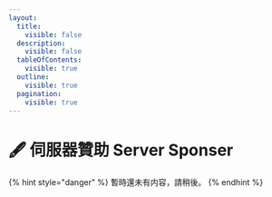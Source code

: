```yaml
---
layout:
  title:
    visible: false
  description:
    visible: false
  tableOfContents:
    visible: true
  outline:
    visible: true
  pagination:
    visible: true
---
```


# 🖋️ 伺服器贊助 Server Sponser

{% hint style="danger" %}
暫時還未有内容，請稍後。
{% endhint %}
